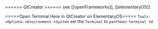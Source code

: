 ====== QtCreator ======
see [[openFrameworks]], [[elementaryOS]]

=====Open Terminal Here in QtCreator on ElementaryOS=====
`Tools->Options->Environment->System` set the `Terminal` to `pantheon-terminal %d`

